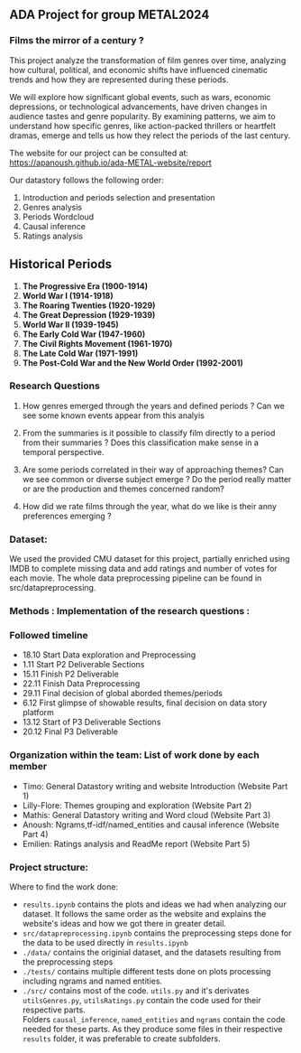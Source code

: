 ## ADA Project for group METAL2024


### Films the mirror of a century ?

This project analyze the transformation of film genres over time, analyzing how cultural, political, and economic shifts have influenced cinematic trends and how they are represented during these periods.

We will explore how significant global events, such as wars, economic depressions, or technological advancements, have driven changes in audience tastes and genre popularity. By examining patterns, we aim to understand how specific genres, like action-packed thrillers or heartfelt dramas, emerge and tells us how they relect the periods of the last century.

The website for our project can be consulted at: https://apanoush.github.io/ada-METAL-website/report  

Our datastory follows the following order: 

1. Introduction and periods selection and presentation
2. Genres analysis 
3. Periods Wordcloud
4. Causal inference
5. Ratings analysis

## Historical Periods

1. **The Progressive Era (1900-1914)**  
2. **World War I (1914-1918)**  
3. **The Roaring Twenties (1920-1929)**  
4. **The Great Depression (1929-1939)**  
5. **World War II (1939-1945)**  
6. **The Early Cold War (1947-1960)**  
7. **The Civil Rights Movement (1961-1970)**  
8. **The Late Cold War (1971-1991)**  
9. **The Post-Cold War and the New World Order (1992-2001)** 
### Research Questions 

1. How genres emerged through the years and defined periods ? Can we see some known events appear from this analyis

2. From the summaries is it possible to classify film directly to a period from their summaries ? Does this classification make sense in a temporal perspective.

3. Are some periods correlated in their way of approaching themes? Can we see common or diverse subject emerge ? Do the period really matter or are the production and themes concerned random?

4. How did we rate films through the year, what do we like is their anny preferences emerging ?

### Dataset:

We used the provided CMU dataset for this project, partially enriched using IMDB to complete missing data and add ratings and number of votes for each movie.
The whole data preprocessing pipeline can be found in src/datapreprocessing. 


### Methods : Implementation of the research questions :

### Followed timeline  
- 18.10 Start Data exploration and Preprocessing 
- 1.11 Start P2 Deliverable Sections
- 15.11 Finish P2 Deliverable 
- 22.11 Finish Data Preprocessing
- 29.11 Final decision of global aborded themes/periods
- 6.12 First glimpse of showable results, final decision on data story platform
- 13.12 Start of P3 Deliverable Sections
- 20.12 Final P3 Deliverable

### Organization within the team: List of work done by each member
- Timo: General Datastory writing and website Introduction (Website Part 1)
- Lilly-Flore: Themes grouping and exploration (Website Part 2)
- Mathis: General Datastory writing and Word cloud (Website Part 3)
- Anoush: Ngrams,tf-idf/named_entities and causal inference (Website Part 4)
- Emilien: Ratings analysis and ReadMe report (Website Part 5)

### Project structure: 

Where to find the work done: 
- `results.ipynb` contains the plots and ideas we had when analyzing our dataset. 
It follows the same order as the website and explains the website's ideas and how we got there in greater detail. 
- `src/datapreprocessing.ipynb` contains the preprocessing steps done for the data to be used directly in `results.ipynb`
- `./data/` contains the originial dataset, and the datasets resulting from the preprocessing steps
- `./tests/` contains multiple different tests done on plots processing including ngrams and named entities. 
- `./src/` contains most of the code. `utils.py` and it's derivates `utilsGenres.py`, `utilsRatings.py` contain the code used for their respective parts.  
Folders `causal_inference`, `named_entities` and `ngrams` contain the code needed for these parts.
As they produce some files in their respective `results` folder, it was preferable to create subfolders. 
